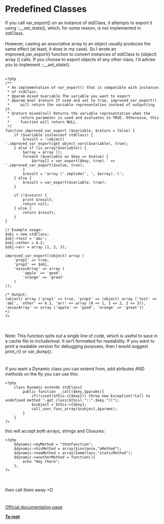 # Predefined Classes



If you call var_export() on an instance of stdClass, it attempts to export it using ::__set_state(), which, for some reason, is not implemented in stdClass.<br><br>However, casting an associative array to an object usually produces the same effect (at least, it does in my case). So I wrote an improved_var_export() function to convert instances of stdClass to (object) array () calls. If you choose to export objects of any other class, I&apos;d advise you to implement ::__set_state().<br><br>

```
<?php
/**
 * An implementation of var_export() that is compatible with instances
 * of stdClass.
 * @param mixed $variable The variable you want to export
 * @param bool $return If used and set to true, improved_var_export()
 *     will return the variable representation instead of outputting it.
 * @return mixed|null Returns the variable representation when the
 *     return parameter is used and evaluates to TRUE. Otherwise, this
 *     function will return NULL.
 */
function improved_var_export ($variable, $return = false) {
    if ($variable instanceof stdClass) {
        $result = '(object) '.improved_var_export(get_object_vars($variable), true);
    } else if (is_array($variable)) {
        $array = array ();
        foreach ($variable as $key => $value) {
            $array[] = var_export($key, true).' => '.improved_var_export($value, true);
        }
        $result = 'array ('.implode(', ', $array).')';
    } else {
        $result = var_export($variable, true);
    }

    if (!$return) {
        print $result;
        return null;
    } else {
        return $result;
    }
}

// Example usage:
$obj = new stdClass;
$obj->test = 'abc';
$obj->other = 6.2;
$obj->arr = array (1, 2, 3);

improved_var_export((object) array (
    'prop1' => true,
    'prop2' => $obj,
    'assocArray' => array (
        'apple' => 'good',
        'orange' => 'great'
    )
));

/* Output:
(object) array ('prop1' => true, 'prop2' => (object) array ('test' => 'abc', 'other' => 6.2, 'arr' => array (0 => 1, 1 => 2, 2 => 3)), 'assocArray' => array ('apple' => 'good', 'orange' => 'great'))
*/
?>
```
<br><br>Note: This function spits out a single line of code, which is useful to save in a cache file to include/eval. It isn&apos;t formatted for readability. If you want to print a readable version for debugging purposes, then I would suggest print_r() or var_dump().  

#

if you want a Dynamic class you can extend from, add atributes AND methods on the fly you can use this:<br>

```
<?php
    class Dynamic extends stdClass{
        public function __call($key,$params){
            if(!isset($this->{$key})) throw new Exception("Call to undefined method ".get_class($this)."::".$key."()");
            $subject = $this->{$key};
            call_user_func_array($subject,$params);
        }
    }
?>
```


this will accept both arrays, strings and Closures:


```
<?php
    $dynamic->myMethod = "thatFunction";
    $dynamic->hisMethod = array($instance,"aMethod");
    $dynamic->newMethod = array(SomeClass,"staticMethod");
    $dynamic->anotherMethod = function(){
        echo "Hey there";
    };
?>
```
<br><br>then call them away =D  

#

[Official documentation page](https://www.php.net/manual/en/reserved.classes.php)

**[To root](/README.md)**